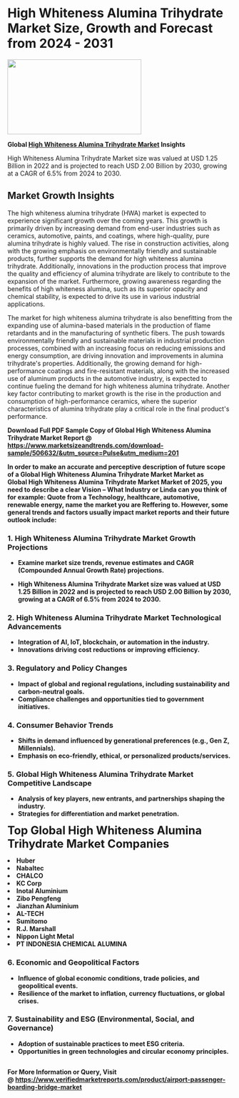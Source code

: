 <H1>High Whiteness Alumina Trihydrate Market Size, Growth and Forecast from 2024 - 2031</H1><img class="aligncenter size-medium wp-image-584254" src="https://thirdeyenews.in/wp-content/uploads/2024/09/Global-Market-Research-300x168.jpeg" alt="" width="300" height="168" /><p><strong>Global&nbsp;<a href="https://www.marketsizeandtrends.com/download-sample/506632/&amp;utm_source=Pulse&amp;utm_medium=201">High Whiteness Alumina Trihydrate Market</a> Insights</strong></p><p>High Whiteness Alumina Trihydrate Market size was valued at USD 1.25 Billion in 2022 and is projected to reach USD 2.00 Billion by 2030, growing at a CAGR of 6.5% from 2024 to 2030.</p><p><h2>Market Growth Insights</h2> <p>The high whiteness alumina trihydrate (HWA) market is expected to experience significant growth over the coming years. This growth is primarily driven by increasing demand from end-user industries such as ceramics, automotive, paints, and coatings, where high-quality, pure alumina trihydrate is highly valued. The rise in construction activities, along with the growing emphasis on environmentally friendly and sustainable products, further supports the demand for high whiteness alumina trihydrate. Additionally, innovations in the production process that improve the quality and efficiency of alumina trihydrate are likely to contribute to the expansion of the market. Furthermore, growing awareness regarding the benefits of high whiteness alumina, such as its superior opacity and chemical stability, is expected to drive its use in various industrial applications.</p> <p><strong></strong></p> <p>The market for high whiteness alumina trihydrate is also benefitting from the expanding use of alumina-based materials in the production of flame retardants and in the manufacturing of synthetic fibers. The push towards environmentally friendly and sustainable materials in industrial production processes, combined with an increasing focus on reducing emissions and energy consumption, are driving innovation and improvements in alumina trihydrate's properties. Additionally, the growing demand for high-performance coatings and fire-resistant materials, along with the increased use of aluminum products in the automotive industry, is expected to continue fueling the demand for high whiteness alumina trihydrate. Another key factor contributing to market growth is the rise in the production and consumption of high-performance ceramics, where the superior characteristics of alumina trihydrate play a critical role in the final product's performance.</p> <p><strong></p><p><span class=""><strong>Download Full PDF Sample Copy of Global High Whiteness Alumina Trihydrate Market Report</strong> @ <a href="https://www.marketsizeandtrends.com/download-sample/506632/&amp;utm_source=Pulse&amp;utm_medium=201" target="_blank">https://www.marketsizeandtrends.com/download-sample/506632/&amp;utm_source=Pulse&amp;utm_medium=201</a></span></p><p>In order to make an accurate and perceptive description of future scope of a Global&nbsp;High Whiteness Alumina Trihydrate Market Market as Global&nbsp;High Whiteness Alumina Trihydrate Market Market of 2025, you need to describe a clear Vision &ndash; What Industry or Linda can you think of for example: Quote from a Technology, healthcare, automotive, renewable energy, name the market you are Reffering to. However, some general trends and factors usually impact market reports and their future outlook include:</p><h3>1.&nbsp;<strong>High Whiteness Alumina Trihydrate Market Growth Projections</strong></h3><ul><li>Examine market size trends, revenue estimates and CAGR (Compounded Annual Growth Rate) projections.</li><li><p>High Whiteness Alumina Trihydrate Market size was valued at USD 1.25 Billion in 2022 and is projected to reach USD 2.00 Billion by 2030, growing at a CAGR of 6.5% from 2024 to 2030.</p></li></ul><h3>2.&nbsp;<strong>High Whiteness Alumina Trihydrate Market Technological Advancements</strong></h3><ul><li>Integration of AI, IoT, blockchain, or automation in the industry.</li><li>Innovations driving cost reductions or improving efficiency.</li></ul><h3>3.&nbsp;<strong>Regulatory and Policy Changes</strong></h3><ul><li>Impact of global and regional regulations, including sustainability and carbon-neutral goals.</li><li>Compliance challenges and opportunities tied to government initiatives.</li></ul><h3>4.&nbsp;<strong>Consumer Behavior Trends</strong></h3><ul><li>Shifts in demand influenced by generational preferences (e.g., Gen Z, Millennials).</li><li>Emphasis on eco-friendly, ethical, or personalized products/services.</li></ul><h3>5.&nbsp;<strong>Global High Whiteness Alumina Trihydrate Market Competitive Landscape</strong></h3><ul><li>Analysis of key players, new entrants, and partnerships shaping the industry.</li><li>Strategies for differentiation and market penetration.</li></ul><p data-pm-slice="1 1 []"><span style="color: inherit; font-family: inherit; font-size: 25px;">Top Global High Whiteness Alumina Trihydrate Market Companies</span></p><div class="" data-test-id=""><p><li>Huber</li><li> Nabaltec</li><li> CHALCO</li><li> KC Corp</li><li> Inotal Aluminium</li><li> Zibo Pengfeng</li><li> Jianzhan Aluminium</li><li> AL-TECH</li><li> Sumitomo</li><li> R.J. Marshall</li><li> Nippon Light Metal</li><li> PT INDONESIA CHEMICAL ALUMINA</li></p></div><h3>6.&nbsp;<strong>Economic and Geopolitical Factors</strong></h3><ul><li>Influence of global economic conditions, trade policies, and geopolitical events.</li><li>Resilience of the market to inflation, currency fluctuations, or global crises.</li></ul><h3>7.&nbsp;<strong>Sustainability and ESG (Environmental, Social, and Governance)</strong></h3><ul><li>Adoption of sustainable practices to meet ESG criteria.</li><li>Opportunities in green technologies and circular economy principles.</li></ul><h2><strong style="font-size: 14px;">For More Information or Query, Visit @&nbsp;</strong><a style="background-color: #ffffff; font-size: 14px;" href="https://www.marketsizeandtrends.com/report/high-whiteness-alumina-trihydrate-market/" target="_blank">https://www.verifiedmarketreports.com/product/airport-passenger-boarding-bridge-market</a></h2>